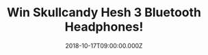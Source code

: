 ---
campaign-uuid: "c-cd17a545-3d30-41bf-83ee-087ccc2a2927"
type: "Preview"
category: "Technology"
date: "2018-10-17T09:00:00.000Z"
end-date: "2018-11-17T23:59:00.000Z"
disable-form: false
is_promoted: false
has_entry_page: true
title: "Win Skullcandy Hesh 3 Bluetooth Headphones!"
competition-description: "<p>Skullcandy is changing the way you listen to music, and\
  \ they have done it again with the brand new Skullcandy Hesh 3 Bluetooth Headphones,\
  \ the ones you won’t want to miss. An absolute wireless freedom.</p>\r\n<p>Enter\
  \ below for a chance to win them.</p>"
hero-header: "Win Skullcandy Hesh 3 Bluetooth Headphones!"
terms-confirmation: "N/A"
banner-img: "https://assets.expresslyapp.com/asset-145c88f6-cdf2-4c35-b2e2-821a131f3c74.jpg"
logo-left-href: "https://club.expressly.io"
logo-left-image: "https://assets.expresslyapp.com/asset-118d5480-0b70-4359-90b1-5f4809e0e26c.jpg"
logo-left-title: "Expressly Club"
bg-image-hero: "https://assets.expresslyapp.com/asset-f48fb6cd-32ab-4ce7-83c1-fe736eec1638.jpg"
bg-image-first: "https://assets.expresslyapp.com/asset-6901ab5c-3cc2-47a5-9644-c7719813b627.jpg"
bg-image-second: "https://assets.expresslyapp.com/asset-9d0101c3-2dc2-4530-9831-77319739b64b.jpg"
section1-content: "<p>Skullcandy is a global brand bringing the noise and pushing\
  \ boundaries far and wide. They have successfully modernized audio and leveled the\
  \ playing field by making high fidelity affordable and high style attainable!</p>\r\
  \n<p>Their goal is simple: innovate to solve real problems and democratize amazing\
  \ audio experiences with quality and style. For people like you, like all of us.\
  \ They inspire life at full volume!</p>"
section2-content: "</p>With up to 22 hours of battery life and Rapid Charge technology,\
  \ Hesh 3 Wireless is designed to keep you listening all day long. A foldable design,\
  \ high-end audio drivers, and quality materials make them the perfect over-ear headphone\
  \ for any occasion. They are Wireless Perfection.</p>\r\n<p>Go-Anywhere Design,\
  \ All-Day Functionality, Ultimate Comfort... and many more features for you to discover!\
  \ Enter the form below for a chance to win these amazing headphones and get ready\
  \ to experience a perfect sound with Skullcandy!</p>"
entry-title: "Win Skullcandy Hesh 3 Bluetooth Headphones!"
entry-content: "Enter the draw to win Skullcandy Hesh 3 Bluetooth Headphones! by completing\
  \ the form below before 23:59 on 17th of November 2018."
has-winner: false
prize-description: "Skullcandy Hesh 3 Bluetooth Headphones."
special-conditions: "Multiple entries are allowed up to one every day.\r\nThis competition\
  \ is also available on: https://aaa.nme.com/competitions/skullcandy-hesh-3-bluetooth-headphones"
---